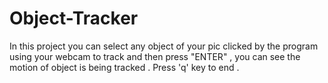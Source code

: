 # Object-Tracker
In this project you can select any object of your pic clicked by the program using your webcam to track and then press "ENTER" , you can see the motion of object is being tracked . Press 'q' key to end .
